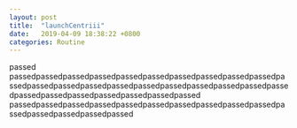 ```yaml
---
layout: post
title:  "launchCentriii"
date:   2019-04-09 18:38:22 +0800
categories: Routine
---
```

passed
passedpassedpassedpassedpassedpassedpassedpassedpassedpassedpassedpassedpassedpassedpassedpassedpassedpassedpassedpassedpassedpassedpassedpassedpassedpassedpassedpassed
passedpassedpassedpassedpassedpassedpassedpassedpassedpassedpassedpassedpassedpassedpassed

